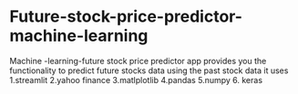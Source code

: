 # Future-stock-price-predictor-machine-learning

Machine -learning-future stock price predictor app provides you the functionality to predict future stocks data using the past stock data it uses 1.streamlit 2.yahoo finance 3.matlplotlib 4.pandas 5.numpy 6. keras
